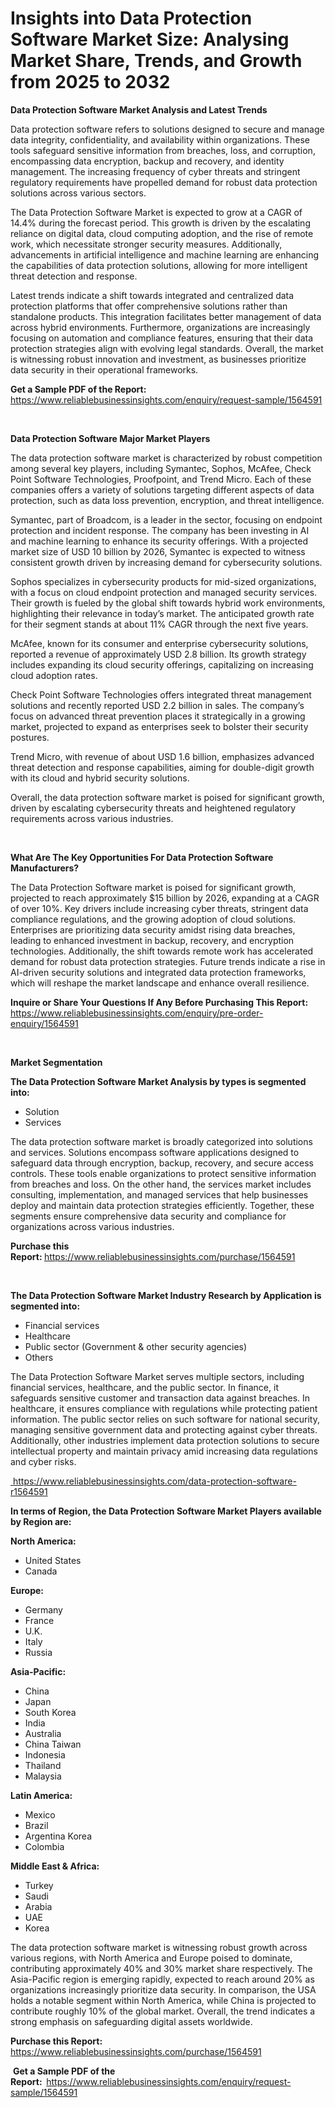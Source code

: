 <p><h1>Insights into Data Protection Software Market Size: Analysing Market Share, Trends, and Growth from 2025 to 2032</h1></p><p><strong>Data Protection Software Market Analysis and Latest Trends</strong></p>
<p><p>Data protection software refers to solutions designed to secure and manage data integrity, confidentiality, and availability within organizations. These tools safeguard sensitive information from breaches, loss, and corruption, encompassing data encryption, backup and recovery, and identity management. The increasing frequency of cyber threats and stringent regulatory requirements have propelled demand for robust data protection solutions across various sectors.</p><p>The Data Protection Software Market is expected to grow at a CAGR of 14.4% during the forecast period. This growth is driven by the escalating reliance on digital data, cloud computing adoption, and the rise of remote work, which necessitate stronger security measures. Additionally, advancements in artificial intelligence and machine learning are enhancing the capabilities of data protection solutions, allowing for more intelligent threat detection and response.</p><p>Latest trends indicate a shift towards integrated and centralized data protection platforms that offer comprehensive solutions rather than standalone products. This integration facilitates better management of data across hybrid environments. Furthermore, organizations are increasingly focusing on automation and compliance features, ensuring that their data protection strategies align with evolving legal standards. Overall, the market is witnessing robust innovation and investment, as businesses prioritize data security in their operational frameworks.</p></p>
<p><strong>Get a Sample PDF of the Report:&nbsp;</strong> <a href="https://www.reliablebusinessinsights.com/enquiry/request-sample/1564591?utm_campaign=2274&utm_medium=2&utm_source=Github&utm_content=ia&utm_term=19042025&utm_id=data-protection-software">https://www.reliablebusinessinsights.com/enquiry/request-sample/1564591</a></p>
<p>&nbsp;</p>
<p><strong>Data Protection Software Major Market Players</strong></p>
<p><p>The data protection software market is characterized by robust competition among several key players, including Symantec, Sophos, McAfee, Check Point Software Technologies, Proofpoint, and Trend Micro. Each of these companies offers a variety of solutions targeting different aspects of data protection, such as data loss prevention, encryption, and threat intelligence.</p><p>Symantec, part of Broadcom, is a leader in the sector, focusing on endpoint protection and incident response. The company has been investing in AI and machine learning to enhance its security offerings. With a projected market size of USD 10 billion by 2026, Symantec is expected to witness consistent growth driven by increasing demand for cybersecurity solutions.</p><p>Sophos specializes in cybersecurity products for mid-sized organizations, with a focus on cloud endpoint protection and managed security services. Their growth is fueled by the global shift towards hybrid work environments, highlighting their relevance in today’s market. The anticipated growth rate for their segment stands at about 11% CAGR through the next five years.</p><p>McAfee, known for its consumer and enterprise cybersecurity solutions, reported a revenue of approximately USD 2.8 billion. Its growth strategy includes expanding its cloud security offerings, capitalizing on increasing cloud adoption rates.</p><p>Check Point Software Technologies offers integrated threat management solutions and recently reported USD 2.2 billion in sales. The company’s focus on advanced threat prevention places it strategically in a growing market, projected to expand as enterprises seek to bolster their security postures.</p><p>Trend Micro, with revenue of about USD 1.6 billion, emphasizes advanced threat detection and response capabilities, aiming for double-digit growth with its cloud and hybrid security solutions.</p><p>Overall, the data protection software market is poised for significant growth, driven by escalating cybersecurity threats and heightened regulatory requirements across various industries.</p></p>
<p>&nbsp;</p>
<p><strong>What Are The Key Opportunities For Data Protection Software Manufacturers?</strong></p>
<p><p>The Data Protection Software market is poised for significant growth, projected to reach approximately $15 billion by 2026, expanding at a CAGR of over 10%. Key drivers include increasing cyber threats, stringent data compliance regulations, and the growing adoption of cloud solutions. Enterprises are prioritizing data security amidst rising data breaches, leading to enhanced investment in backup, recovery, and encryption technologies. Additionally, the shift towards remote work has accelerated demand for robust data protection strategies. Future trends indicate a rise in AI-driven security solutions and integrated data protection frameworks, which will reshape the market landscape and enhance overall resilience.</p></p>
<p><strong>Inquire or Share Your Questions If Any Before Purchasing This Report:</strong> <a href="https://www.reliablebusinessinsights.com/enquiry/pre-order-enquiry/1564591?utm_campaign=2274&utm_medium=2&utm_source=Github&utm_content=ia&utm_term=19042025&utm_id=data-protection-software">https://www.reliablebusinessinsights.com/enquiry/pre-order-enquiry/1564591</a></p>
<p>&nbsp;</p>
<p><strong>Market Segmentation</strong></p>
<p><strong>The Data Protection Software Market Analysis by types is segmented into:</strong></p>
<p><ul><li>Solution</li><li>Services</li></ul></p>
<p><p>The data protection software market is broadly categorized into solutions and services. Solutions encompass software applications designed to safeguard data through encryption, backup, recovery, and secure access controls. These tools enable organizations to protect sensitive information from breaches and loss. On the other hand, the services market includes consulting, implementation, and managed services that help businesses deploy and maintain data protection strategies efficiently. Together, these segments ensure comprehensive data security and compliance for organizations across various industries.</p></p>
<p><strong>Purchase this Report:&nbsp;</strong><a href="https://www.reliablebusinessinsights.com/purchase/1564591?utm_campaign=2274&utm_medium=2&utm_source=Github&utm_content=ia&utm_term=19042025&utm_id=data-protection-software">https://www.reliablebusinessinsights.com/purchase/1564591</a></p>
<p>&nbsp;</p>
<p><strong>The Data Protection Software Market Industry Research by Application is segmented into:</strong></p>
<p><ul><li>Financial services</li><li>Healthcare</li><li>Public sector (Government & other security agencies)</li><li>Others</li></ul></p>
<p><p>The Data Protection Software Market serves multiple sectors, including financial services, healthcare, and the public sector. In finance, it safeguards sensitive customer and transaction data against breaches. In healthcare, it ensures compliance with regulations while protecting patient information. The public sector relies on such software for national security, managing sensitive government data and protecting against cyber threats. Additionally, other industries implement data protection solutions to secure intellectual property and maintain privacy amid increasing data regulations and cyber risks.</p></p>
<p><a href="https://www.reliablebusinessinsights.com/data-protection-software-r1564591?utm_campaign=2274&utm_medium=2&utm_source=Github&utm_content=ia&utm_term=19042025&utm_id=data-protection-software">&nbsp;https://www.reliablebusinessinsights.com/data-protection-software-r1564591</a></p>
<p><strong>In terms of Region, the Data Protection Software Market Players available by Region are:</strong></p>
<p>
    <p> <strong> North America: </strong>
        <ul>
            <li>United States</li>
            <li>Canada</li>
        </ul>
        </p> 
    <p> <strong> Europe: </strong>
        <ul>
            <li>Germany</li>
            <li>France</li>
            <li>U.K.</li>
            <li>Italy</li>
            <li>Russia</li>
        </ul>
        </p> 
    <p> <strong> Asia-Pacific: </strong>
        <ul>
            <li>China</li>
            <li>Japan</li>
            <li>South Korea</li>
            <li>India</li>
            <li>Australia</li>
            <li>China Taiwan</li>
            <li>Indonesia</li>
            <li>Thailand</li>
            <li>Malaysia</li>
        </ul>
        </p> 
    <p> <strong> Latin America: </strong>
        <ul>
            <li>Mexico</li>
            <li>Brazil</li>
            <li>Argentina Korea</li>
            <li>Colombia</li>
        </ul>
        </p> 
    <p> <strong> Middle East & Africa: </strong>
        <ul>
            <li>Turkey</li>
            <li>Saudi</li>
            <li>Arabia</li>
            <li>UAE</li>
            <li>Korea</li>
        </ul>
    </p>
    </p>
<p><p>The data protection software market is witnessing robust growth across various regions, with North America and Europe poised to dominate, contributing approximately 40% and 30% market share respectively. The Asia-Pacific region is emerging rapidly, expected to reach around 20% as organizations increasingly prioritize data security. In comparison, the USA holds a notable segment within North America, while China is projected to contribute roughly 10% of the global market. Overall, the trend indicates a strong emphasis on safeguarding digital assets worldwide.</p></p>
<p><strong>Purchase this Report: </strong><a href="https://www.reliablebusinessinsights.com/purchase/1564591?utm_campaign=2274&utm_medium=2&utm_source=Github&utm_content=ia&utm_term=19042025&utm_id=data-protection-software">https://www.reliablebusinessinsights.com/purchase/1564591</a></p>
<p>&nbsp;<strong>Get a Sample PDF of the Report:&nbsp;&nbsp;</strong><a href="https://www.reliablebusinessinsights.com/enquiry/request-sample/1564591?utm_campaign=2274&utm_medium=2&utm_source=Github&utm_content=ia&utm_term=19042025&utm_id=data-protection-software">https://www.reliablebusinessinsights.com/enquiry/request-sample/1564591</a></p>
<p><strong></strong></p>
<p><p></p><p></p><p></p></p>